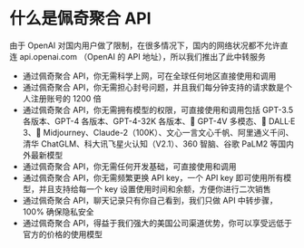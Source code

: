 # 什么是佩奇聚合 API

由于 OpenAI 对国内用户做了限制，在很多情况下，国内的网络状况都不允许直连 api.openai.com （OpenAI 的 API 地址），所以我们推出了此中转服务

- 通过佩奇聚合 API，你无需科学上网，可在全球任何地区直接使用和调用
- 通过佩奇聚合 API，你无需担心封号问题，并且我们每分钟支持的请求数是个人注册账号的 1200 倍
- 通过佩奇聚合 API，你无需拥有模型的权限，可直接使用和调用包括 GPT-3.5 各版本、GPT-4 各版本、GPT-4-32K 各版本、🤖 GPT-4V 多模态、🎨 DALL·E 3、🎨 Midjourney、Claude-2（100K）、文心一言文心千帆、阿里通义千问、清华 ChatGLM、科大讯飞星火认知（V2.1）、360 智脑、谷歌 PaLM2 等国内外最新模型
- 通过佩奇聚合 API，你无需任何开发基础，可直接使用和调用
- 通过佩奇聚合 API，你无需频繁更换 API key，一个 API key 即可使用所有模型，并且支持给每一个 key 设置使用时间和余额，方便你进行二次销售
- 通过佩奇聚合 API，聊天记录只有你自己看到，我们只做 API 中转步骤，100% 确保隐私安全
- 通过佩奇聚合 API，得益于我们强大的美国公司渠道优势，你可以享受远低于官方的价格的使用模型